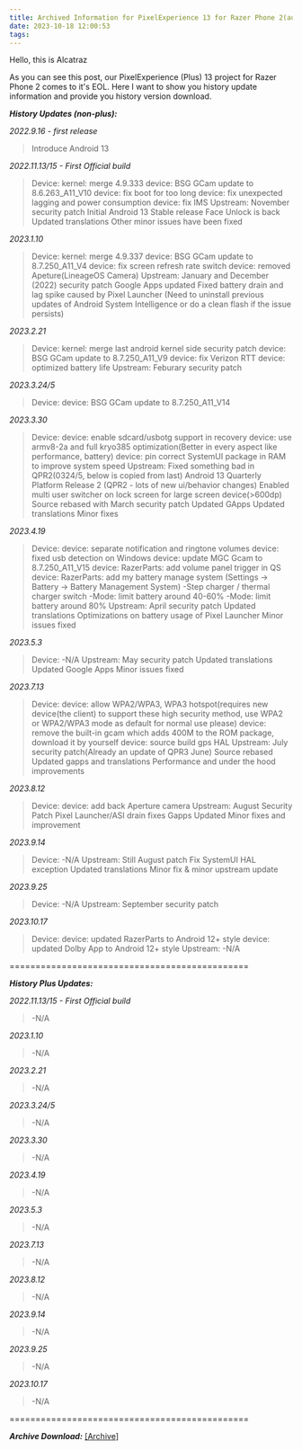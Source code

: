 ```yaml
---
title: Archived Information for PixelExperience 13 for Razer Phone 2(aura)
date: 2023-10-18 12:00:53
tags:
---
```

Hello, this is Alcatraz

As you can see this post, our PixelExperience (Plus) 13 project for Razer Phone 2 comes to it's EOL. Here I want to show you history update information and provide you history version download.

***History Updates (non-plus):***

*2022.9.16 - first release*
>Introduce Android 13

*2022.11.13/15 - First Official build*
>Device:
kernel: merge 4.9.333
device: BSG GCam update to 8.6.263_A11_V10
device: fix boot for too long
device: fix unexpected lagging and power consumption
device: fix IMS
Upstream:
November security patch
Initial Android 13 Stable release
Face Unlock is back
Updated translations
Other minor issues have been fixed

*2023.1.10*
>Device:
kernel: merge 4.9.337
device: BSG GCam update to 8.7.250_A11_V4
device: fix screen refresh rate switch
device: removed Apeture(LineageOS Camera)
Upstream:
January and December (2022) security patch
Google Apps updated
Fixed battery drain and lag spike caused by Pixel Launcher (Need to uninstall previous updates of Android System Intelligence or do a clean flash if the issue persists)

*2023.2.21*
>Device:
kernel: merge last android kernel side security patch
device: BSG GCam update to 8.7.250_A11_V9
device: fix Verizon RTT
device: optimized battery life
Upstream:
Feburary security patch

*2023.3.24/5*
>Device:
device: BSG GCam update to 8.7.250_A11_V14

*2023.3.30*
>Device:
device: enable sdcard/usbotg support in recovery
device: use armv8-2a and full kryo385 optimization(Better in every aspect like performance, battery)
device: pin correct SystemUI package in RAM to improve system speed
Upstream:
Fixed something bad in QPR2(0324/5, below is copied from last)
Android 13 Quarterly Platform Release 2 (QPR2 - lots of new ui/behavior changes)
Enabled multi user switcher on lock screen for large screen device(>600dp)
Source rebased with March security patch
Updated GApps
Updated translations
Minor fixes

*2023.4.19*
>Device:
device: separate notification and ringtone volumes
device: fixed usb detection on Windows
device: update MGC Gcam to 8.7.250_A11_V15
device: RazerParts: add volume panel trigger in QS
device: RazerParts: add my battery manage system (Settings -> Battery -> Battery Management System)
-Step charger / thermal charger switch
-Mode: limit battery around 40-60%
-Mode: limit battery around 80%
Upstream:
April security patch
Updated translations
Optimizations on battery usage of Pixel Launcher
Minor issues fixed

*2023.5.3*
>Device:
-N/A
Upstream:
May security patch
Updated translations
Updated Google Apps
Minor issues fixed

*2023.7.13*
>Device:
device: allow WPA2/WPA3, WPA3 hotspot(requires new device(the client) to support these high security method, use WPA2 or WPA2/WPA3 mode as default for normal use please)
device: remove the built-in gcam which adds 400M to the ROM package, download it by yourself
device: source build gps HAL
Upstream:
July security patch(Already an update of QPR3 June)
Source rebased
Updated gapps and translations
Performance and under the hood improvements

*2023.8.12*
>Device:
device: add back Aperture camera
Upstream:
August Security Patch
Pixel Launcher/ASI drain fixes
Gapps Updated
Minor fixes and improvement

*2023.9.14*
>Device:
-N/A
Upstream:
Still August patch
Fix SystemUI HAL exception
Updated translations
Minor fix & minor upstream update

*2023.9.25*
>Device:
-N/A
Upstream:
September security patch

*2023.10.17*
>Device:
device: updated RazerParts to Android 12+ style
device: updated Dolby App to Android 12+ style
Upstream:
-N/A

==============================================

***History Plus Updates:***

*2022.11.13/15 - First Official build*
>-N/A

*2023.1.10*
>-N/A

*2023.2.21*
>-N/A

*2023.3.24/5*
>-N/A

*2023.3.30*
>-N/A

*2023.4.19*
>-N/A

*2023.5.3*
>-N/A

*2023.7.13*
>-N/A

*2023.8.12*
>-N/A

*2023.9.14*
>-N/A

*2023.9.25*
>-N/A

*2023.10.17*
>-N/A

==============================================

***Archive Download:***
[[Archive]](https://www.androidfilehost.com/?w=files&flid=328764)
